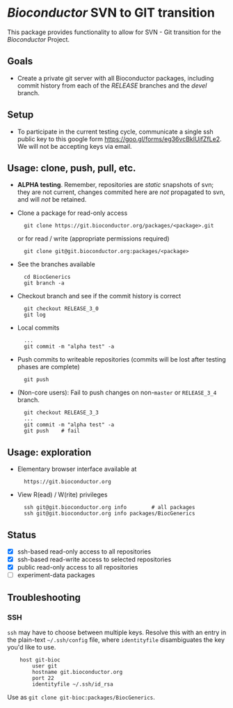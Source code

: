 # _Bioconductor_ SVN to GIT transition

This package provides functionality to allow for SVN - Git transition for
the _Bioconductor_ Project.

## Goals

* Create a private git server with all Bioconductor packages, including commit
  history from each of the _RELEASE_ branches and the _devel_ branch.

## Setup

* To participate in the current testing cycle, communicate a single
  ssh public key to this google form https://goo.gl/forms/eg36vcBkIUjfZfLe2.
  We will not be accepting keys via email. 

## Usage: clone, push, pull, etc.

* **ALPHA testing**. Remember, repositories are *static* snapshots of
  svn; they are not current, changes commited here are *not*
  propagated to svn, and will *not* be retained.

* Clone a package for read-only access

        git clone https://git.bioconductor.org/packages/<package>.git

  or for read / write (appropriate permissions required)

        git clone git@git.bioconductor.org:packages/<package>

* See the branches available

        cd BiocGenerics
        git branch -a

* Checkout branch and see if the commit history is correct

        git checkout RELEASE_3_0
        git log

* Local commits

        ...
        git commit -m "alpha test" -a

* Push commits to writeable repositories (commits will be lost after
  testing phases are complete)

        git push

* (Non-core users): Fail to push changes on non-`master` or
  `RELEASE_3_4` branch.

        git checkout RELEASE_3_3
        ...
        git commit -m "alpha test" -a
        git push    # fail

## Usage: exploration

* Elementary browser interface available at

        https://git.bioconductor.org

* View R(ead) / W(rite) privileges

        ssh git@git.bioconductor.org info        # all packages
        ssh git@git.bioconductor.org info packages/BiocGenerics

## Status

- [x] ssh-based read-only access to all repositories
- [x] ssh-based read-write access to selected repositories
- [x] public read-only access to all repositories
- [ ] experiment-data packages

## Troubleshooting

### SSH

`ssh` may have to choose between multiple keys. Resolve this with an
entry in the plain-text `~/.ssh/config` file, where `identityfile`
disambiguates the key you'd like to use.

        host git-bioc
            user git
            hostname git.bioconductor.org
            port 22
            identityfile ~/.ssh/id_rsa

Use as `git clone git-bioc:packages/BiocGenerics`.
